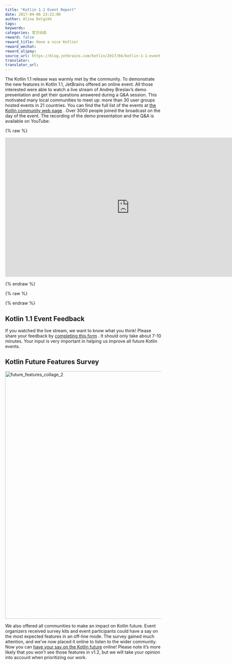 ```yaml
---
title: "Kotlin 1.1 Event Report"
date: 2017-04-06 23:21:00
author: Alina Dolgikh
tags:
keywords:
categories: 官方动态
reward: false
reward_title: Have a nice Kotlin!
reward_wechat:
reward_alipay:
source_url: https://blog.jetbrains.com/kotlin/2017/04/kotlin-1-1-event-report/
translator:
translator_url:
---
```


The Kotlin 1.1 release was warmly met by the community. To demonstrate the new features in Kotlin 1.1, JetBrains offered an online event. All those interested were able to watch a live stream of Andrey Breslav’s demo presentation and get their questions answered during a Q&A session.
This motivated many local communities to meet up: more than 30 user groups hosted events in 21 countries.
You can find the full list of the events at [the Kotlin community web page](http://kotlinlang.org/community/talks.html?time=kotlin) . Over 3000 people joined the broadcast on the day of the event.
The recording of the demo presentation and the Q&A is available on YouTube:

{% raw %}
<p><iframe allowfullscreen="allowfullscreen" frameborder="0" height="450" src="https://www.youtube.com/embed/zpyJHSR-5ts" width="800"></iframe></p>
{% endraw %}


{% raw %}
<p><span id="more-4802"></span></p>
{% endraw %}

## Kotlin 1.1 Event Feedback

If you watched the live stream, we want to know what you think! Please share your feedback by [completing this form](https://docs.google.com/forms/d/e/1FAIpQLSdgKsJzwc1ToAusi-xpEiiE1O4t3HA5xjlbZXDU5Mg0i3qvNg/viewform) . It should only take about 7-10 minutes. Your input is very important in helping us improve all future Kotlin events.
## Kotlin Future Features Survey

<img alt="future_features_collage_2" class="size-full wp-image-4907 aligncenter" src="https://d3nmt5vlzunoa1.cloudfront.net/kotlin/files/2017/04/collage_2.png" width="800"/><br/>

We also offered all communities to make an impact on Kotlin future. Event organizers received survey kits and event participants could have a say on the most expected features in an off-line mode. The survey gained much attention, and we’ve now placed it online to listen to the wider community. Now you can [have your say on the Kotlin future](https://docs.google.com/forms/d/e/1FAIpQLSdnCgBonEV5pwN8L903BzdYb9Baf0dpwsJ5YrKnxLveiLFkEQ/viewform) online!
Please note it’s more likely that you won’t see those features in v1.2, but we will take your opinion into account when prioritizing our work.
